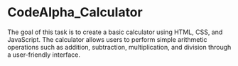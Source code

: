 # CodeAlpha_Calculator
The goal of this task is to create a basic calculator using HTML, CSS, and JavaScript. The calculator allows users to perform simple arithmetic operations such as addition, subtraction, multiplication, and division through a user-friendly interface.
